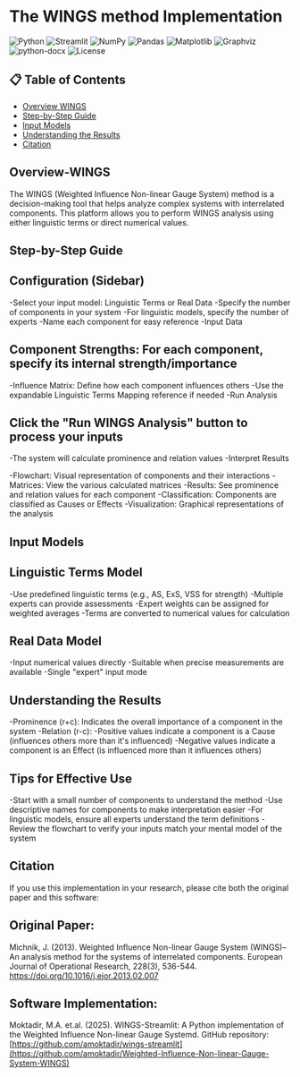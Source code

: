# The WINGS method Implementation

![Python](https://img.shields.io/badge/Python-3.8+-blue.svg)
![Streamlit](https://img.shields.io/badge/Streamlit-1.22%2B-red.svg)
![NumPy](https://img.shields.io/badge/numpy-1.24%2B-orange.svg)
![Pandas](https://img.shields.io/badge/pandas-1.5%2B-yellow.svg)
![Matplotlib](https://img.shields.io/badge/matplotlib-3.7%2B-green.svg)
![Graphviz](https://img.shields.io/badge/graphviz-0.20.1-lightgrey.svg)
![python-docx](https://img.shields.io/badge/python--docx-0.8.11-blueviolet.svg)
![License](https://img.shields.io/badge/License-Apache-green.svg)

## 📋 Table of Contents
- [Overview WINGS](#Overview-WINGS)
- [Step-by-Step Guide](#Step-by-Step-Guide)
- [Input Models](#Input-Models)
- [Understanding the Results](#Understanding-the-Results)
- [Citation](#Citation)


## Overview-WINGS
The WINGS (Weighted Influence Non-linear Gauge System) method is a decision-making tool that helps analyze complex systems with interrelated components. This platform allows you to perform WINGS analysis using either linguistic terms or direct numerical values.

## Step-by-Step Guide
## Configuration (Sidebar)
-Select your input model: Linguistic Terms or Real Data
-Specify the number of components in your system
-For linguistic models, specify the number of experts
-Name each component for easy reference
-Input Data

## Component Strengths: For each component, specify its internal strength/importance
-Influence Matrix: Define how each component influences others
-Use the expandable Linguistic Terms Mapping reference if needed
-Run Analysis

## Click the "Run WINGS Analysis" button to process your inputs
-The system will calculate prominence and relation values
-Interpret Results

-Flowchart: Visual representation of components and their interactions
-Matrices: View the various calculated matrices
-Results: See prominence and relation values for each component
-Classification: Components are classified as Causes or Effects
-Visualization: Graphical representations of the analysis

## Input Models
## Linguistic Terms Model
-Use predefined linguistic terms (e.g., AS, ExS, VSS for strength)
-Multiple experts can provide assessments
-Expert weights can be assigned for weighted averages
-Terms are converted to numerical values for calculation
## Real Data Model
-Input numerical values directly
-Suitable when precise measurements are available
-Single "expert" input mode

## Understanding the Results
-Prominence (r+c): Indicates the overall importance of a component in the system
-Relation (r-c):
-Positive values indicate a component is a Cause (influences others more than it's influenced)
-Negative values indicate a component is an Effect (is influenced more than it influences others)

## Tips for Effective Use
-Start with a small number of components to understand the method
-Use descriptive names for components to make interpretation easier
-For linguistic models, ensure all experts understand the term definitions
-Review the flowchart to verify your inputs match your mental model of the system


## Citation
If you use this implementation in your research, please cite both the original paper and this software:

## Original Paper: 
Michnik, J. (2013). Weighted Influence Non-linear Gauge System (WINGS)–An analysis method for the systems of interrelated components. European Journal of Operational Research, 228(3), 536-544. https://doi.org/10.1016/j.ejor.2013.02.007
## Software Implementation: 
Moktadir, M.A. et.al. (2025). WINGS-Streamlit: A Python implementation of the Weighted Influence Non-linear Gauge Systemd. GitHub repository: [https://github.com/amoktadir/wings-streamlit](https://github.com/amoktadir/Weighted-Influence-Non-linear-Gauge-System-WINGS)

